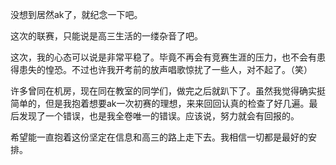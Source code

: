 没想到居然ak了，就纪念一下吧。

这次的联赛，只能说是高三生活的一缕杂音了吧。

这次，我的心态可以说是非常平稳了。毕竟不再会有竞赛生涯的压力，也不会有患得患失的惶恐。不过也许我开考前的放声唱歌惊扰了一些人，对不起了。（笑）

许多曾同在机房，现在同在教室的同学们，做完之后就趴下了。虽然我觉得确实挺简单的，但是我抱着想要ak一次初赛的理想，来来回回认真的检查了好几遍。最后发现了一个错误，也是我全卷唯一的错误。应该说，努力就会有回报的。

希望能一直抱着这份坚定在信息和高三的路上走下去。我相信一切都是最好的安排。